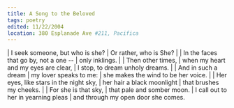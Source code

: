 ```yaml
---
title: A Song to the Beloved
tags: poetry
edited: 11/22/2004
location: 380 Esplanade Ave #211, Pacifica
---
```


| I seek someone, but who is she?
| Or rather, who is She?
|
| In the faces that go by, not a one --
| only inklings.
|
| Then other times,
| when my heart and my eyes are clear,
| I stop, to dream unholy dreams.
|
| And in such a dream
| my lover speaks to me:
| she makes the wind to be her voice.
|
| Her eyes, like stars in the night sky,
| her hair a black moonlight
| that brushes my cheeks.
|
| For she is that sky,
| that pale and somber moon.
| I call out to her in yearning pleas
| and through my open door she comes.
